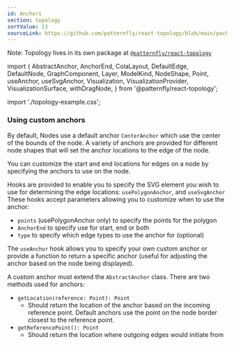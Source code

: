 ```yaml
---
id: Anchors
section: topology
sortValue: 13
sourceLink: https://github.com/patternfly/react-topology/blob/main/packages/module/patternfly-docs/content/examples/TopologyAnchorsDemo.tsx
---
```


Note: Topology lives in its own package at [`@patternfly/react-topology`](https://www.npmjs.com/package/@patternfly/react-topology)

import {
  AbstractAnchor,
  AnchorEnd,
  ColaLayout,
  DefaultEdge,
  DefaultNode,
  GraphComponent,
  Layer,
  ModelKind,
  NodeShape,
  Point,
  useAnchor,
  useSvgAnchor,
  Visualization,
  VisualizationProvider,
  VisualizationSurface,
  withDragNode,
} from '@patternfly/react-topology';

import './topology-example.css';

### Using custom anchors

By default, Nodes use a default anchor `CenterAnchor` which use the center of the bounds of the node. A variety of anchors are provided for different node shapes that will set the anchor locations to the edge of the node.

You can customize the start and end locations for edges on a node by specifying the anchors to use on the node.

Hooks are provided to enable you to specify the SVG element you wish to use for determining the edge locations: `usePolygonAnchor`, and `useSvgAnchor`
These hooks accept parameters allowing you to customize when to use the anchor:
- `points` (usePolygonAnchor only) to specify the points for the polygon
- `AnchorEnd` to specify use for start, end or both
- `type` to specify which edge types to use the anchor for (optional)

The `useAnchor` hook allows you to specify your own custom anchor or provide a function to return a specific anchor (useful for adjusting the anchor based on the node being displayed).

A custom anchor must extend the `AbstractAnchor` class. There are two methods used for anchors:

- `getLocation(reference: Point): Point`
  - Should return the location of the anchor based on the incoming reference point. Default anchors use the point on the node border closest to the reference point.
- `getReferencePoint(): Point`
  - Should return the location where outgoing edges would initiate from

```ts file="./TopologyAnchorsDemo.tsx"
```
